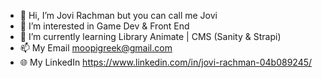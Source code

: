 - 👋 Hi, I’m Jovi Rachman but you can call me Jovi
- 👀 I’m interested in Game Dev & Front End
- 🌱 I’m currently learning Library Animate | CMS (Sanity & Strapi)
- 📫 My Email moopigreek@gmail.com
- 🌐 My LinkedIn https://www.linkedin.com/in/jovi-rachman-04b089245/

<!---
JoviR21/JoviR21 is a ✨ special ✨ repository because its `README.md` (this file) appears on your GitHub profile.
You can click the Preview link to take a look at your changes.
--->
